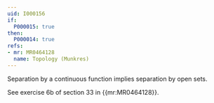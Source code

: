```yaml
---
uid: I000156
if:
  P000015: true
then:
  P000014: true
refs:
- mr: MR0464128
  name: Topology (Munkres)
---
```


Separation by a continuous function implies separation by open sets.

See exercise 6b of section 33 in {{mr:MR0464128}}.
